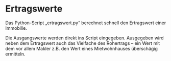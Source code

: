 # Ertragswerte
Das Python-Script „ertragswert.py“ berechnet schnell den Ertragswert einer Immobilie.

Die Ausgangswerte werden direkt ins Script eingegeben.
Ausgegeben wird neben dem Ertragswert auch das Vielfache des Rohertrags – ein Wert mit dem vor allem Makler z.B. den Wert eines Mietwohnhauses überschägig ermitteln.
